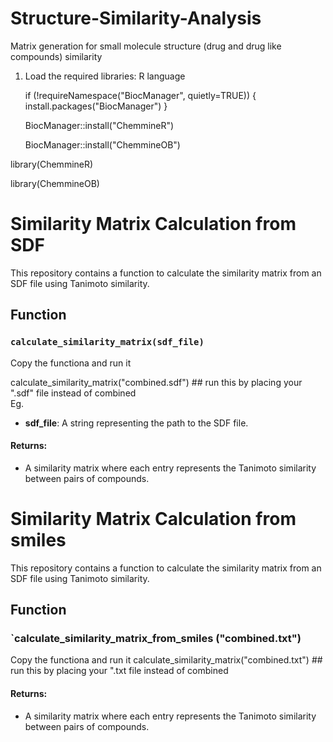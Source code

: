 # Structure-Similarity-Analysis
Matrix generation for  small molecule structure (drug and drug like compounds) similarity 

1. Load the required libraries: R language
   
    if (!requireNamespace("BiocManager", quietly=TRUE))
   {
      install.packages("BiocManager")
    }
   
    BiocManager::install("ChemmineR")
   
    BiocManager::install("ChemmineOB")

  library(ChemmineR)

  library(ChemmineOB)


# Similarity Matrix Calculation from SDF
This repository contains a function to calculate the similarity matrix from an SDF file using Tanimoto similarity.

## Function
### `calculate_similarity_matrix(sdf_file)`
Copy the functiona and run it 

calculate_similarity_matrix("combined.sdf") ## run this by placing your ".sdf" file instead of combined   
Eg. 
- **sdf_file**: A string representing the path to the SDF file.
#### Returns:
- A similarity matrix where each entry represents the Tanimoto similarity between pairs of compounds.


# Similarity Matrix Calculation from smiles
This repository contains a function to calculate the similarity matrix from an SDF file using Tanimoto similarity.

## Function
### `calculate_similarity_matrix_from_smiles ("combined.txt")
Copy the functiona and run it 
calculate_similarity_matrix("combined.txt") ## run this by placing your ".txt file instead of combined   


#### Returns:
- A similarity matrix where each entry represents the Tanimoto similarity between pairs of compounds.


